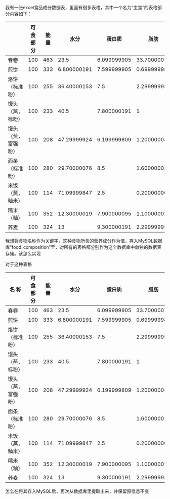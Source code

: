 我有一张excel食品成分数据表，里面有很多表格，其中一个名为“主食”的表格部分内容如下：

|                    | 可食部分 | 能量 | 水分        | 蛋白质      | 脂肪        |
| ------------------ | -------- | ---- | ----------- | ----------- | ----------- |
| 春卷               | 100      | 463  | 23.5        | 6.099999905 | 33.70000076 |
| 煎饼               | 100      | 333  | 6.800000191 | 7.599999905 | 0.699999988 |
| 烙饼（标准粉）     | 100      | 255  | 36.40000153 | 7.5         | 2.299999952 |
| 馒头（蒸，标粉）   | 100      | 233  | 40.5        | 7.800000191 | 1           |
| 馒头（蒸，富强粉） | 100      | 208  | 47.29999924 | 6.199999809 | 1.200000048 |
| 面条（标准粉）     | 100      | 280  | 29.70000076 | 8.5         | 1.600000024 |
| 米饭（蒸，籼米）   | 100      | 114  | 71.09999847 | 2.5         | 0.200000003 |
| 糯米（籼）         | 100      | 352  | 12.30000019 | 7.900000095 | 1.100000024 |
| 荞麦               | 100      | 324  | 13          | 9.300000191 | 2.299999952 |

我想将食物名称作为关键字，这种食物所含的营养成分作为值，存入MySQL数据库“food_composition”里，对所有的表格都分别作为这个数据库中单独的数据表存储。该怎么实现



对于这种表格

| 名 称              | 可食部分 | 能量 | 水分        | 蛋白质      | 脂肪        | 膳食纤维    | 碳水化物    |
| ------------------ | -------- | ---- | ----------- | ----------- | ----------- | ----------- | ----------- |
| 春卷               | 100      | 463  | 23.5        | 6.099999905 | 33.70000076 | 1           | 33.79999924 |
| 煎饼               | 100      | 333  | 6.800000191 | 7.599999905 | 0.699999988 | 9.100000381 | 74.69999695 |
| 烙饼（标准粉）     | 100      | 255  | 36.40000153 | 7.5         | 2.299999952 | 1.899999976 | 51          |
| 馒头（蒸，标粉）   | 100      | 233  | 40.5        | 7.800000191 | 1           | 1.5         | 48.29999924 |
| 馒头（蒸，富强粉） | 100      | 208  | 47.29999924 | 6.199999809 | 1.200000048 | 1           | 43.20000076 |
| 面条（标准粉）     | 100      | 280  | 29.70000076 | 8.5         | 1.600000024 | 1.5         | 58          |
| 米饭（蒸，籼米）   | 100      | 114  | 71.09999847 | 2.5         | 0.200000003 | 0.400000006 | 25.60000038 |
| 糯米（籼）         | 100      | 352  | 12.30000019 | 7.900000095 | 1.100000024 | 0.5         | 77.5        |
| 荞麦               | 100      | 324  | 13          | 9.300000191 | 2.299999952 | 6.5         | 66.5        |

怎么在将其存入MySQL后，再次从数据库里提取出来，并保留原信息不变



